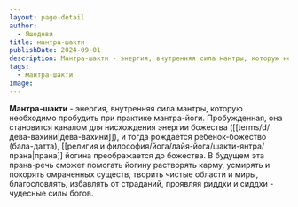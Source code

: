 ```yaml
---
layout: page-detail
author:
  - Яшодеви
title: мантра-шакти
publishDate: 2024-09-01
description: Мантра-шакти - энергия, внутренняя сила мантры, которую необходимо пробудить при практике мантра-йоги. Пробужденная, она становится каналом для нисхождения энергии божества (дева-вахини), и тогда рождается ребенок-божество (бала-датта), прана йогина преображается до божества. В будущем эта прана-речь сможет помогать йогину растворять карму, усмирять и покорять омраченных существ, творить чистые области и миры, благословлять, избавлять от страданий, проявляя риддхи и сиддхи - чудесные силы богов.
tags:
  - мантра-шакти
image:
---
```

**Мантра-шакти** - энергия, внутренняя сила мантры, которую необходимо пробудить при практике мантра-йоги. Пробужденная, она становится каналом для нисхождения энергии божества ([[terms/d/дева-вахини|дева-вахини]]), и тогда рождается ребенок-божество (бала-датта), [[религия и философия/йога/лайя-йога/шакти-янтра/прана|прана]] йогина преображается до божества. В будущем эта прана-речь сможет помогать йогину растворять карму, усмирять и покорять омраченных существ, творить чистые области и миры, благословлять, избавлять от страданий, проявляя риддхи и сиддхи - чудесные силы богов.


